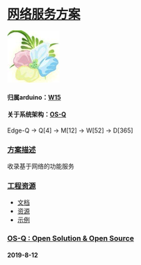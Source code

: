 ﻿# [网络服务方案](https://github.com/OS-Q/D99)
[![sites](OS-Q/OS-Q.png)](http://www.OS-Q.com)
#### 归属arduino：[W15](https://github.com/OS-Q/W15)
#### 关于系统架构：[OS-Q](https://github.com/OS-Q/OS-Q)

Edge-Q -> Q[4] -> M[12] -> W[52] -> D[365]

### [方案描述](https://github.com/OS-Q/D99/wiki) 

收录基于网络的功能服务

### [工程资源](https://github.com/OS-Q/D99) 

* [文档](docs/)
* [资源](src/)
* [示例](examples/)


### [OS-Q : Open Solution & Open Source](http://www.OS-Q.com/D99)
####  2019-8-12
